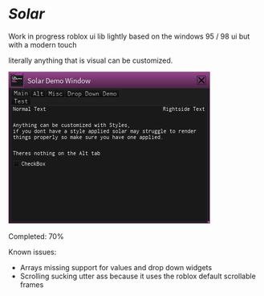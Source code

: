 # ***Solar***
Work in progress roblox ui lib lightly based on the windows 95 / 98 ui but with a modern touch

literally anything that is visual can be customized.

![Preview](https://github.com/EbicSeal/Solar/blob/main/Naamloos.png)

Completed: 70%

Known issues:
- Arrays missing support for values and drop down widgets
- Scrolling sucking utter ass because it uses the roblox default scrollable frames
